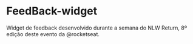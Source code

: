 # FeedBack-widget
Widget de feedback desenvolvido durante a semana do NLW Return, 8º edição deste evento da @rocketseat.
